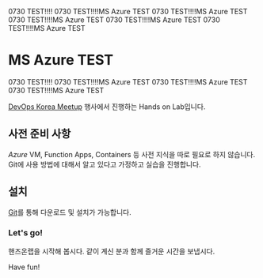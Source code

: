 0730 TEST!!!!
0730 TEST!!!!MS Azure TEST
0730 TEST!!!!MS Azure TEST
0730 TEST!!!!MS Azure TEST
0730 TEST!!!!MS Azure TEST
0730 TEST!!!!MS Azure TEST
# MS Azure TEST
0730 TEST!!!!
0730 TEST!!!!MS Azure TEST
0730 TEST!!!!MS Azure TEST
0730 TEST!!!!MS Azure TEST

[DevOps Korea Meetup](http://meetup.devopskorea.com/201906/) 행사에서 진행하는 Hands on Lab입니다.

## 사전 준비 사항

*Azure* VM, Function Apps, Containers 등 사전 지식을 따로 필요로 하지 않습니다.
Git에 사용 방법에 대해서 알고 있다고 가정하고 실습을 진행합니다.

## 설치

[Git](https://git-scm.com/downloads)를 통해 다운로드 및 설치가 가능합니다.

### Let's go!

핸즈온랩을 시작해 봅시다. 같이 계신 분과 함께 즐거운 시간을 보냅시다.

Have fun!

